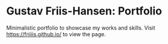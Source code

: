 # Gustav Friis-Hansen: Portfolio

Minimalistic portfolio to showcase my works and skills. Visit https://friiiis.github.io/ to view the page.
